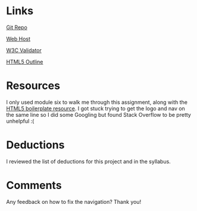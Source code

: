 # Links
[Git Repo](https://github.com/bbarta/project_transformation_barta_brianne)

[Web Host](http://www.briannebarta.com/project_transformation_barta_brianne/)

[W3C Validator](https://validator.w3.org/nu/?doc=http%3A%2F%2Fwww.briannebarta.com%2Fproject_transformation_barta_brianne%2F)

[HTML5 Outline](https://gsnedders.html5.org/outliner/process.py?url=http%3A%2F%2Fwww.briannebarta.com%2Fproject_transformation_barta_brianne%2F)

# Resources
I only used module six to walk me through this assignment, along with the [HTML5 boilerplate resource](https://github.com/h5bp/html5-boilerplate/blob/master/src/css/main.css#L107-L169). I got stuck trying to get the logo and nav on the same line so I did some Googling but found Stack Overflow to be pretty unhelpful :( 

# Deductions
I reviewed the list of deductions for this project and in the syllabus.

# Comments
Any feedback on how to fix the navigation? Thank you!
